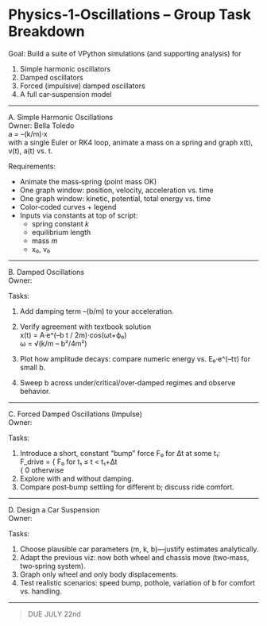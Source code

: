 # Physics‑1‑Oscillations – Group Task Breakdown

Goal: Build a suite of VPython simulations (and supporting analysis) for  
1. Simple harmonic oscillators  
2. Damped oscillators  
3. Forced (impulsive) damped oscillators  
4. A full car‑suspension model  


---

A. Simple Harmonic Oscillations  
Owner: Bella Toledo  
a = –(k/m)·x  
with a single Euler or RK4 loop, animate a mass on a spring and graph x(t), v(t), a(t) vs. t.  

Requirements:
- Animate the mass‑spring (point mass OK)  
- One graph window: position, velocity, acceleration vs. time  
- One graph window: kinetic, potential, total energy vs. time  
- Color‑coded curves + legend  
- Inputs via constants at top of script:  
  - spring constant _k_  
  - equilibrium length  
  - mass _m_  
  - x₀, v₀  

---

B. Damped Oscillations  
Owner:

Tasks:  
1. Add damping term –(b/m) to your acceleration.  
2. Verify agreement with textbook solution  
   x(t) = A·e^(–b t / 2m)·cos(ωt+ϕ₀)  
   ω = √(k/m – b²/4m²)  
    
3. Plot how amplitude decays: compare numeric energy vs. E₀·e^(–tτ) for small b.  
4. Sweep b across under/critical/over‑damped regimes and observe behavior.  

---

C. Forced Damped Oscillations (Impulse)  
Owner:  

Tasks: 
1. Introduce a short, constant “bump” force F₀ for Δt at some t₁:    
   F_drive = { F₀  for  t₁ ≤ t < t₁+Δt  
             {  0  otherwise  
2. Explore with and without damping.  
3. Compare post‑bump settling for different b; discuss ride comfort.  

---

D. Design a Car Suspension  
Owner: 

Tasks:
1. Choose plausible car parameters (m, k, b)—justify estimates analytically.  
2. Adapt the previous viz: now both wheel and chassis move (two‑mass, two‑spring system).  
3. Graph only wheel and only body displacements.  
4. Test realistic scenarios: speed bump, pothole, variation of b for comfort vs. handling.  

---

> DUE JULY 22nd
